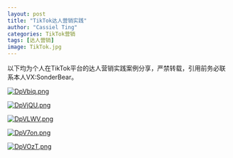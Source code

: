 ```yaml
---
layout: post
title: "TikTok达人营销实践"
author: "Cassiel Ting"
categories: TikTok营销
tags: [达人营销]
image: TikTok.jpg
---
```

以下均为个人在TikTok平台的达人营销实践案例分享，严禁转载，引用前务必联系本人VX:SonderBear。

<a href="https://imgchr.com/i/DpVbiq"><img src="https://s3.ax1x.com/2020/11/13/DpVbiq.png" alt="DpVbiq.png" border="0" /></a>

<a href="https://imgchr.com/i/DpVjQU"><img src="https://s3.ax1x.com/2020/11/13/DpVjQU.png" alt="DpVjQU.png" border="0" /></a>

<a href="https://imgchr.com/i/DpVLWV"><img src="https://s3.ax1x.com/2020/11/13/DpVLWV.png" alt="DpVLWV.png" border="0" /></a>

<a href="https://imgchr.com/i/DpV7on"><img src="https://s3.ax1x.com/2020/11/13/DpV7on.png" alt="DpV7on.png" border="0" /></a>

<a href="https://imgchr.com/i/DpVOzT"><img src="https://s3.ax1x.com/2020/11/13/DpVOzT.png" alt="DpVOzT.png" border="0" /></a>